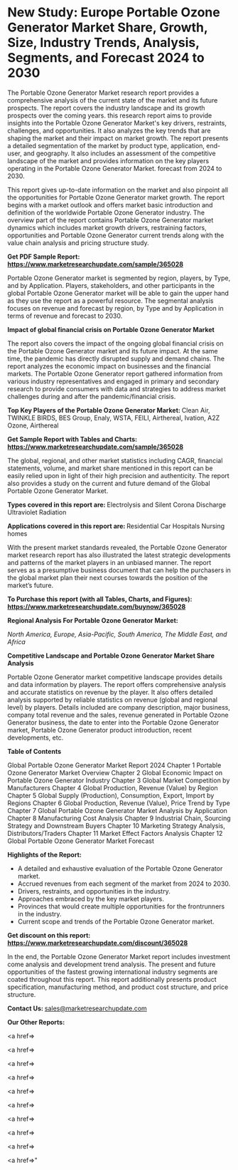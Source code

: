 # New Study: Europe Portable Ozone Generator Market Share, Growth, Size, Industry Trends, Analysis, Segments, and Forecast 2024 to 2030

The Portable Ozone Generator Market research report provides a comprehensive analysis of the current state of the market and its future prospects. The report covers the industry landscape and its growth prospects over the coming years. this research report aims to provide insights into the Portable Ozone Generator Market's key drivers, restraints, challenges, and opportunities. It also analyzes the key trends that are shaping the market and their impact on market growth. The report presents a detailed segmentation of the market by product type, application, end-user, and geography. It also includes an assessment of the competitive landscape of the market and provides information on the key players operating in the Portable Ozone Generator Market. forecast from 2024 to 2030.

This report gives up-to-date information on the market and also pinpoint all the opportunities for Portable Ozone Generator market growth. The report begins with a market outlook and offers market basic introduction and definition of the worldwide Portable Ozone Generator industry. The overview part of the report contains Portable Ozone Generator market dynamics which includes market growth drivers, restraining factors, opportunities and Portable Ozone Generator current trends along with the value chain analysis and pricing structure study.

<strong><b>Get PDF Sample Report: <a href=https://www.marketresearchupdate.com/sample/365028>https://www.marketresearchupdate.com/sample/365028</a></b></strong>

Portable Ozone Generator market is segmented by region, players, by Type, and by Application. Players, stakeholders, and other participants in the global Portable Ozone Generator market will be able to gain the upper hand as they use the report as a powerful resource. The segmental analysis focuses on revenue and forecast by region, by Type and by Application in terms of revenue and forecast to 2030.

<strong><b>Impact of global financial crisis on Portable Ozone Generator Market</b></strong>

The report also covers the impact of the ongoing global financial crisis on the Portable Ozone Generator market and its future impact. At the same time, the pandemic has directly disrupted supply and demand chains. The report analyzes the economic impact on businesses and the financial markets. The Portable Ozone Generator report gathered information from various industry representatives and engaged in primary and secondary research to provide consumers with data and strategies to address market challenges during and after the pandemic/financial crisis.

<strong><b>Top Key Players of the Portable Ozone Generator Market:
</b></strong>Clean Air, TWINKLE BIRDS, BES Group, Enaly, WSTA, FEILI, Airthereal, Ivation, A2Z Ozone, Airthereal<strong><b>
</b></strong>

<strong><b>Get Sample Report with Tables and Charts: <a href=https://www.marketresearchupdate.com/sample/365028>https://www.marketresearchupdate.com/sample/365028</a></b></strong>

The global, regional, and other market statistics including CAGR, financial statements, volume, and market share mentioned in this report can be easily relied upon in light of their high precision and authenticity. The report also provides a study on the current and future demand of the Global Portable Ozone Generator Market.

<strong><b>Types covered in this report are:
</b></strong>Electrolysis and Silent Corona Discharge
Ultraviolet Radiation<strong><b>
</b></strong>

<strong><b>Applications covered in this report are:
</b></strong>Residential
Car
Hospitals
Nursing homes<strong><b>
</b></strong>

With the present market standards revealed, the Portable Ozone Generator market research report has also illustrated the latest strategic developments and patterns of the market players in an unbiased manner. The report serves as a presumptive business document that can help the purchasers in the global market plan their next courses towards the position of the market’s future.

<strong><b>To Purchase this report (with all Tables, Charts, and Figures): <a href=https://www.marketresearchupdate.com/buynow/365028>https://www.marketresearchupdate.com/buynow/365028</a></b></strong>

<strong><b>Regional Analysis For Portable Ozone Generator Market:</b></strong>

<em><i>North America, Europe, Asia-Pacific, South America, The Middle East, and Africa</i></em>

<strong><b>Competitive Landscape and Portable Ozone Generator Market Share Analysis</b></strong>

Portable Ozone Generator market competitive landscape provides details and data information by players. The report offers comprehensive analysis and accurate statistics on revenue by the player. It also offers detailed analysis supported by reliable statistics on revenue (global and regional level) by players. Details included are company description, major business, company total revenue and the sales, revenue generated in Portable Ozone Generator business, the date to enter into the Portable Ozone Generator market, Portable Ozone Generator product introduction, recent developments, etc.

<strong><b>Table of Contents</b></strong>

Global Portable Ozone Generator Market Report 2024
Chapter 1 Portable Ozone Generator Market Overview
Chapter 2 Global Economic Impact on Portable Ozone Generator Industry
Chapter 3 Global Market Competition by Manufacturers
Chapter 4 Global Production, Revenue (Value) by Region
Chapter 5 Global Supply (Production), Consumption, Export, Import by Regions
Chapter 6 Global Production, Revenue (Value), Price Trend by Type
Chapter 7 Global Portable Ozone Generator Market Analysis by Application
Chapter 8 Manufacturing Cost Analysis
Chapter 9 Industrial Chain, Sourcing Strategy and Downstream Buyers
Chapter 10 Marketing Strategy Analysis, Distributors/Traders
Chapter 11 Market Effect Factors Analysis
Chapter 12 Global Portable Ozone Generator Market Forecast

<strong><b>Highlights of the Report:</b></strong>

- A detailed and exhaustive evaluation of the Portable Ozone Generator market.
- Accrued revenues from each segment of the market from 2024 to 2030.
- Drivers, restraints, and opportunities in the industry.
- Approaches embraced by the key market players.
- Provinces that would create multiple opportunities for the frontrunners in the industry.
- Current scope and trends of the Portable Ozone Generator market.

<strong><b>Get discount on this report: <a href=https://www.marketresearchupdate.com/discount/365028>https://www.marketresearchupdate.com/discount/365028</a></b></strong>

In the end, the Portable Ozone Generator Market report includes investment come analysis and development trend analysis. The present and future opportunities of the fastest growing international industry segments are coated throughout this report. This report additionally presents product specification, manufacturing method, and product cost structure, and price structure.

<strong><b>Contact Us:
</b></strong>sales@marketresearchupdate.com

<strong>Our Other Reports:</strong>

<a href=></a>

<a href=></a>

<a href=></a>

<a href=></a>

<a href=></a>

<a href=></a>

<a href=></a>

<a href=></a>

<a href=></a>

<a href=></a>"
